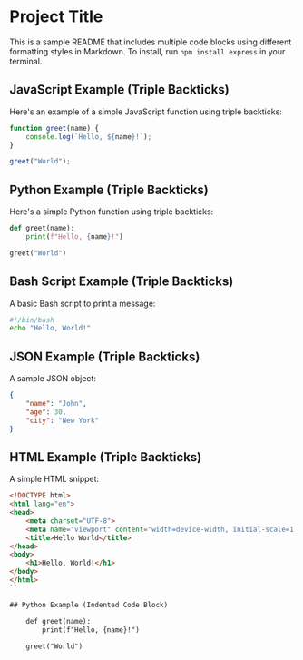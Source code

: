 # Project Title

This is a sample README that includes multiple code blocks using different formatting styles in Markdown.
To install, run `npm install express` in your terminal.

## JavaScript Example (Triple Backticks)

Here's an example of a simple JavaScript function using triple backticks:

```javascript
function greet(name) {
    console.log(`Hello, ${name}!`);
}

greet("World");
```

## Python Example (Triple Backticks)

Here's a simple Python function using triple backticks:

```python
def greet(name):
    print(f"Hello, {name}!")

greet("World")
```

## Bash Script Example (Triple Backticks)

A basic Bash script to print a message:

```bash
#!/bin/bash
echo "Hello, World!"
```

## JSON Example (Triple Backticks)

A sample JSON object:

```json
{
    "name": "John",
    "age": 30,
    "city": "New York"
}
```

## HTML Example (Triple Backticks)

A simple HTML snippet:

```html
<!DOCTYPE html>
<html lang="en">
<head>
    <meta charset="UTF-8">
    <meta name="viewport" content="width=device-width, initial-scale=1.0">
    <title>Hello World</title>
</head>
<body>
    <h1>Hello, World!</h1>
</body>
</html>
``

## Python Example (Indented Code Block)

    def greet(name):
        print(f"Hello, {name}!")
    
    greet("World")

